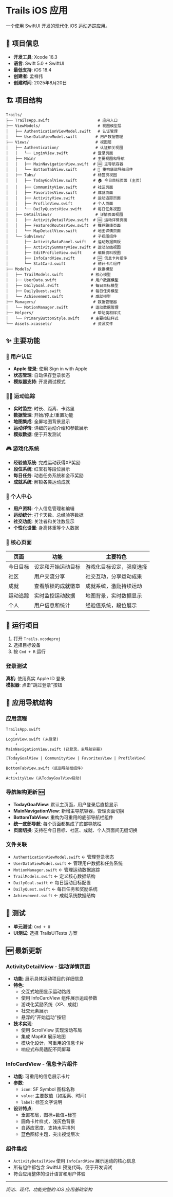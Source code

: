 # Trails iOS 应用

一个使用 SwiftUI 开发的现代化 iOS 运动追踪应用。

## 📱 项目信息

- **开发工具**: Xcode 16.3
- **语言**: Swift 5.0 + SwiftUI
- **最低支持**: iOS 18.4
- **创建者**: 孟祥伟
- **创建时间**: 2025年8月20日

## 🏗️ 项目结构

```
Trails/
├── TrailsApp.swift                     # 应用入口
├── ViewModels/                         # 视图模型层
│   ├── AuthenticationViewModel.swift   # 认证管理
│   └── UserDataViewModel.swift        # 用户数据管理
├── Views/                             # 视图层
│   ├── Authentication/                # 认证相关视图
│   │   └── LoginView.swift           # 登录页面
│   ├── Main/                         # 主要视图和导航
│   │   ├── MainNavigationView.swift  # 🆕 主导航容器
│   │   └── BottomTabView.swift       # 🔄 重构底部导航组件
│   ├── Tabs/                         # 标签页视图
│   │   ├── TodayGoalView.swift       # 🏠 今日目标页面 (主页)
│   │   ├── CommunityView.swift       # 社区页面
│   │   ├── FavoritesView.swift       # 成就页面
│   │   ├── ActivityView.swift        # 运动追踪页面
│   │   ├── ProfileView.swift         # 个人页面
│   │   └── DailyQuestsView.swift     # 每日任务视图
│   ├── DetailViews/                   # 详情页面视图
│   │   ├── ActivityDetailView.swift  # 🆕 运动详情页面
│   │   ├── FeaturedRoutesView.swift  # 推荐路线页面  
│   │   └── MapDetailView.swift       # 地图详情页面
│   └── Subviews/                     # 子视图组件
│       ├── ActivityDataPanel.swift   # 运动数据面板
│       ├── ActivitySummaryView.swift # 运动总结视图
│       ├── EditProfileView.swift     # 编辑资料视图
│       ├── InfoCardView.swift        # 🆕 信息卡片组件
│       └── StatCard.swift            # 统计卡片组件
├── Models/                           # 数据模型
│   ├── TrailModels.swift            # 核心模型
│   ├── UserData.swift               # 用户数据模型
│   ├── DailyGoal.swift              # 每日目标模型
│   ├── DailyQuest.swift             # 每日任务模型
│   └── Achievement.swift            # 成就模型
├── Managers/                         # 数据管理器
│   └── MotionManager.swift          # 运动数据管理
├── Helpers/                          # 帮助类和样式
│   └── PrimaryButtonStyle.swift     # 主要按钮样式
└── Assets.xcassets/                  # 资源文件
```

## ✨ 主要功能

### 🔐 用户认证
- **Apple 登录**: 使用 Sign in with Apple
- **状态管理**: 自动保存登录状态
- **模拟器支持**: 开发调试模式

### 🏃‍♂️ 运动追踪
- **实时监控**: 时长、距离、卡路里
- **数据管理**: 开始/停止/重置功能
- **地图集成**: 全屏地图背景显示
- **运动详情**: 详细的运动介绍和参数展示
- **模拟数据**: 便于开发测试

### 🎮 游戏化系统
- **经验值系统**: 完成运动获得XP奖励
- **段位系统**: 红宝石等段位展示
- **每日任务**: 动态任务系统和金币奖励
- **成就系统**: 解锁各类运动成就

### 👤 个人中心
- **用户资料**: 个人信息管理和编辑
- **运动统计**: 打卡天数、总经验等数据
- **社交功能**: 关注者和关注数显示
- **个性化设置**: 身高体重等个人数据

### 📱 核心页面

| 页面 | 功能 | 主要特色 |
|------|------|---------|
| 今日目标 | 设定和开始运动目标 | 游戏化目标设定，强度选择 |
| 社区 | 用户交流分享 | 社交互动，分享运动成果 |
| 成就 | 查看解锁的成就徽章 | 成就系统，激励持续运动 |
| 运动追踪 | 实时监控运动数据 | 地图背景，实时数据显示 |
| 个人 | 用户信息和统计 | 经验值系统，段位展示 |

## 🚀 运行项目

1. 打开 `Trails.xcodeproj`
2. 选择目标设备
3. 按 `Cmd + R` 运行

### 登录测试

**真机**: 使用真实 Apple ID 登录  
**模拟器**: 点击"跳过登录"按钮

## 📂 应用导航结构

### 应用流程
```
TrailsApp.swift 
    ↓
LoginView.swift (未登录)
    ↓
MainNavigationView.swift (已登录，主导航容器)
    ↓
[TodayGoalView | CommunityView | FavoritesView | ProfileView]
    ↓  
BottomTabView.swift (底部导航栏组件)
    ↓
ActivityView (从TodayGoalView启动)
```

### 导航架构更新 🆕
- **TodayGoalView**: 默认主页面，用户登录后直接显示
- **MainNavigationView**: 新增主导航容器，管理页面切换
- **BottomTabView**: 重构为可重用的底部导航栏组件
- **统一底部导航**: 每个页面都集成了底部导航栏
- **页面切换**: 支持在今日目标、社区、成就、个人页面间无缝切换

### 文件关联
- `AuthenticationViewModel.swift` ← 管理登录状态
- `UserDataViewModel.swift` ← 管理用户数据和任务系统
- `MotionManager.swift` ← 管理运动数据追踪
- `TrailModels.swift` ← 定义核心数据结构
- `DailyGoal.swift` ← 每日运动目标配置
- `DailyQuest.swift` ← 每日任务和奖励系统
- `Achievement.swift` ← 成就系统数据结构

## 🧪 测试

- **单元测试**: `Cmd + U`
- **UI测试**: 选择 TrailsUITests 方案

## 🆕 最新更新

### ActivityDetailView - 运动详情页面
- **功能**: 展示具体运动项目的详细信息
- **特色**: 
  - 交互式地图显示运动路线
  - 使用 InfoCardView 组件展示运动参数
  - 游戏化奖励系统（XP、成就）
  - 社交元素展示
  - 悬浮的"开始运动"按钮
- **技术实现**: 
  - 使用 ScrollView 实现滚动布局
  - 集成 MapKit 展示地图
  - 模块化设计，可重用的信息卡片
  - 响应式布局适配不同屏幕

### InfoCardView - 信息卡片组件  
- **功能**: 可重用的信息展示卡片
- **参数**:
  - `icon`: SF Symbol 图标名称
  - `value`: 主要数值（如距离、时间）
  - `label`: 标签文字说明
- **设计特点**:
  - 垂直布局，图标+数值+标签
  - 圆角卡片样式，浅灰色背景
  - 自适应宽度，支持水平排列
  - 蓝色图标主题，突出视觉层次

### 组件集成
- `ActivityDetailView` 使用 `InfoCardView` 展示运动的核心信息
- 所有组件都包含 SwiftUI 预览代码，便于开发调试
- 符合应用整体的设计语言和用户体验

---

*简洁、现代、功能完整的 iOS 应用基础架构*